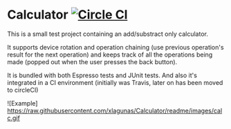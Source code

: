 # Calculator [![Circle CI](https://circleci.com/gh/xlagunas/Calculator/tree/master.svg?style=svg)](https://circleci.com/gh/xlagunas/Calculator/tree/master)

This is a small test project containing an add/substract only calculator.

It supports device rotation and operation chaining (use previous operation's result for the next operation) 
and keeps track of all the operations being made (popped out when the user presses the back button). 

It is bundled with both Espresso tests and JUnit tests.
And also it's integrated in a CI environment (initially was Travis, later on has been moved to circleCI)

![Example] https://raw.githubusercontent.com/xlagunas/Calculator/readme/images/calc.gif

